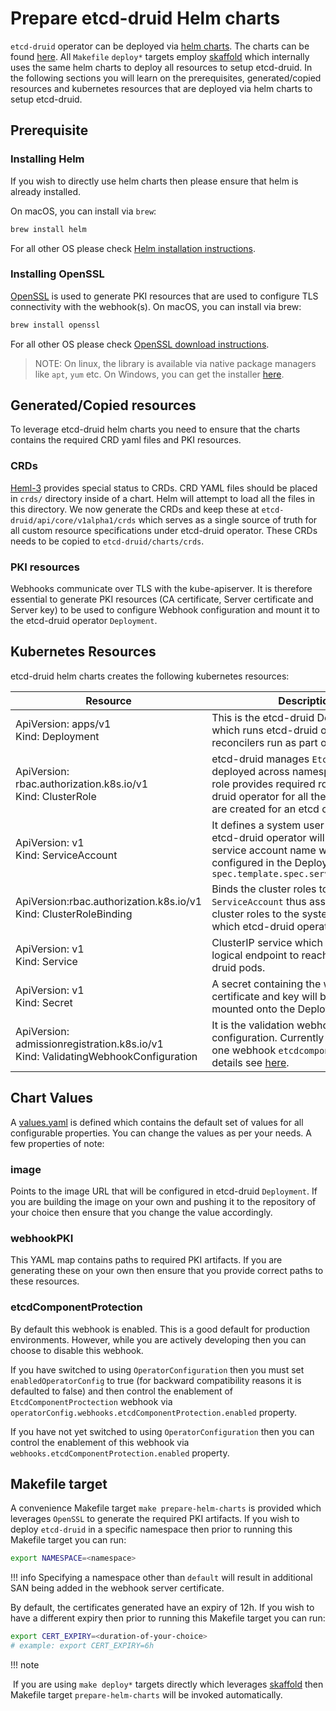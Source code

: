 # Prepare etcd-druid Helm charts

`etcd-druid` operator can be deployed via [helm charts](https://helm.sh/). The charts can be found [here](https://github.com/gardener/etcd-druid/tree/master/charts/). All `Makefile` `deploy*` targets employ [skaffold](https://skaffold.dev/) which internally uses the same helm charts to deploy all resources to setup etcd-druid. In the following sections you will learn on the prerequisites, generated/copied resources and kubernetes resources that are deployed via helm charts to setup etcd-druid.

## Prerequisite

### Installing Helm

If you wish to directly use helm charts then please ensure that helm is already installed.

On macOS, you can install via `brew`:
```bash
brew install helm
```

For all other OS please check [Helm installation instructions](https://helm.sh/docs/intro/install/).

### Installing OpenSSL

[OpenSSL](https://www.openssl.org/) is used to generate PKI resources that are used to configure TLS connectivity with the webhook(s). 
On macOS, you can install via brew:

```bash
brew install openssl
```

For all other OS please check [OpenSSL download instructions](https://github.com/openssl/openssl?tab=readme-ov-file#download).

> NOTE: On linux, the library is available via native package managers like `apt`, `yum` etc. On Windows, you can get the installer [here](https://slproweb.com/products/Win32OpenSSL.html).

##  Generated/Copied resources

To leverage etcd-druid helm charts you need to ensure that the charts contains the required CRD yaml files and PKI resources.

### CRDs

[Heml-3](https://helm.sh/docs/topics/charts/#custom-resource-definitions-crds) provides special status to CRDs. CRD YAML files should be placed in `crds/` directory inside of a chart. Helm will attempt to load all the files in this directory. We now generate the CRDs and keep these at `etcd-druid/api/core/v1alpha1/crds` which serves as a single source of truth for all custom resource specifications under etcd-druid operator. These CRDs needs to be copied to `etcd-druid/charts/crds`. 

### PKI resources

Webhooks communicate over TLS with the kube-apiserver. It is therefore essential to generate PKI resources (CA certificate, Server certificate and Server key) to be used to configure Webhook configuration and mount it to the etcd-druid operator `Deployment`. 

## Kubernetes Resources

etcd-druid helm charts creates the following kubernetes resources:

| Resource                                                     | Description                                                  |
| ------------------------------------------------------------ | ------------------------------------------------------------ |
| ApiVersion: apps/v1<br />Kind: Deployment                    | This is the etcd-druid Deployment which runs etcd-druid operator. All reconcilers run as part of this operator. |
| ApiVersion: rbac.authorization.k8s.io/v1<br />Kind: ClusterRole | etcd-druid manages `Etcd` resources deployed across namespaces. A cluster role provides required roles to etcd-druid operator for all the resources that are created for an etcd cluster. |
| ApiVersion: v1<br />Kind: ServiceAccount                     | It defines a system user with which etcd-druid operator will function. The service account name will be configured in the Deployment at `spec.template.spec.serviceAccountName` |
| ApiVersion:rbac.authorization.k8s.io/v1<br />Kind: ClusterRoleBinding | Binds the cluster roles to the `ServiceAccount` thus associating all cluster roles to the system user with which etcd-druid operator will be run. |
| ApiVersion: v1<br />Kind: Service                            | ClusterIP service which will provide a logical endpoint to reach any etcd-druid pods. |
| ApiVersion: v1<br />Kind: Secret                             | A secret containing the webhook server certificate and key will be created and mounted onto the Deployment. |
| ApiVersion: admissionregistration.k8s.io/v1<br />Kind: ValidatingWebhookConfiguration | It is the validation webhook configuration. Currently there is only one webhook `etcdcomponents` . For more details see [here](../concepts/etcd-cluster-resource-protection.md). |

## Chart Values

A [values.yaml](https://github.com/gardener/etcd-druid/blob/master/charts//values.yaml) is defined which contains the default set of values for all configurable properties. You can change the values as per your needs. A few properties of note:

### image

Points to the image URL that will be configured in etcd-druid `Deployment`. If you are building the image on your own and pushing it to the repository of your choice then ensure that you change the value accordingly.

### webhookPKI

This YAML map contains paths to required PKI artifacts. If you are generating these on your own then ensure that you provide correct paths to these resources.

### etcdComponentProtection

By default this webhook is enabled. This is a good default for production environments. However, while you are actively 	developing then you can choose to disable this webhook.

If you have switched to using `OperatorConfiguration` then you must set `enabledOperatorConfig` to true (for backward compatibility reasons it is defaulted to false) and then control the enablement of `EtcdComponentProctection` webhook via `operatorConfig.webhooks.etcdComponentProtection.enabled` property. 

If you have not yet switched to using `OperatorConfiguration` then you can control the enablement of this webhook via `webhooks.etcdComponentProtection.enabled` property.

## Makefile target

A convenience Makefile target `make prepare-helm-charts` is provided which leverages `OpenSSL` to generate the required PKI artifacts.
If you wish to deploy `etcd-druid` in a specific namespace then prior to running this Makefile target you can run:

```bash
export NAMESPACE=<namespace>
```

!!! info
	Specifying a namespace other than `default` will result in additional SAN being added in the webhook server certificate.

By default, the certificates generated have an expiry of 12h. If you wish to have a different expiry then prior to running this Makefile target you can run:

```bash
export CERT_EXPIRY=<duration-of-your-choice>
# example: export CERT_EXPIRY=6h
```

!!! note

​	If you are using `make deploy*` targets directly which leverages [skaffold](https://skaffold.dev/) then Makefile target `prepare-helm-charts` will be invoked automatically.